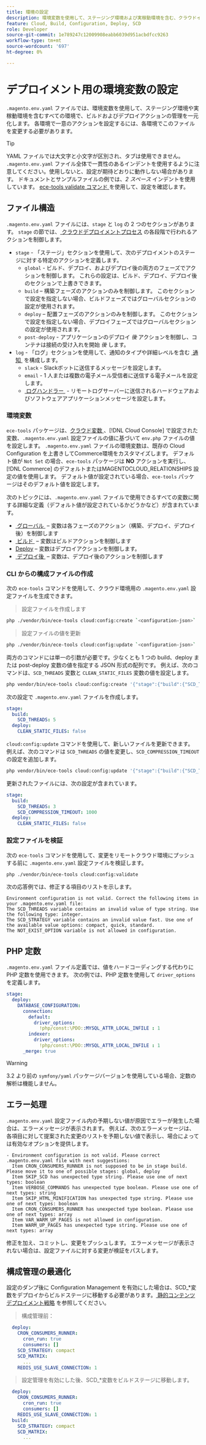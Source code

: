 ```yaml
---
title: 環境の設定
description: 環境変数を使用して、ステージング環境および実稼動環境を含む、クラウドインフラストラクチャ環境のすべてのCommerceでビルドおよびデプロイ操作を設定する方法を説明します。
feature: Cloud, Build, Configuration, Deploy, SCD
role: Developer
source-git-commit: 1e789247c12009908eabb6039d951acbdfcc9263
workflow-type: tm+mt
source-wordcount: '697'
ht-degree: 0%

---
```


# デプロイメント用の環境変数の設定

`.magento.env.yaml` ファイルでは、環境変数を使用して、ステージング環境や実稼動環境を含むすべての環境で、ビルドおよびデプロイアクションの管理を一元化します。 各環境で一意のアクションを設定するには、各環境でこのファイルを変更する必要があります。

>[!TIP]
>
>YAML ファイルでは大文字と小文字が区別され、タブは使用できません。 `.magento.env.yaml` ファイル全体で一貫性のあるインデントを使用するように注意してください。使用しないと、設定が期待どおりに動作しない場合があります。 ドキュメントとサンプルファイルの例では、_2 スペース_ インデントを使用しています。 [ece-tools validate コマンド &#x200B;](#validate-configuration-file) を使用して、設定を確認します。

## ファイル構造

`.magento.env.yaml` ファイルには、`stage` と `log` の 2 つのセクションがあります。 `stage` の節では、[&#x200B; クラウドデプロイメントプロセス &#x200B;](../deploy/process.md) の各段階で行われるアクションを制御します。

- `stage` - 「ステージ」セクションを使用して、次のデプロイメントのステージに対する特定のアクションを定義します。
   - `global` - ビルド、デプロイ、およびデプロイ後の両方のフェーズでアクションを制御します。 これらの設定は、ビルド、デプロイ、デプロイ後のセクションで上書きできます。
   - `build` – 構築フェーズのアクションのみを制御します。 このセクションで設定を指定しない場合、ビルドフェーズではグローバルセクションの設定が使用されます。
   - `deploy` – 配置フェーズのアクションのみを制御します。 このセクションで設定を指定しない場合、デプロイフェーズではグローバルセクションの設定が使用されます。
   - `post-deploy` - アプリケーションのデプロイ _後_ アクションを制御し、コンテナは接続の受け入れを開始 _後_ します。
- `log` - 「ログ」セクションを使用して、通知のタイプや詳細レベルを含む [&#x200B; 通知 &#x200B;](set-up-notifications.md) を構成します。
   - `slack` - Slackボットに送信するメッセージを設定します。
   - `email` - 1 人または複数の電子メール受信者に送信する電子メールを設定します。
   - [&#x200B; ログハンドラー &#x200B;](log-handlers.md) - リモートログサーバーに送信されるハードウェアおよびソフトウェアアプリケーションメッセージを設定します。

### 環境変数

`ece-tools` パッケージは、[&#x200B; クラウド変数 &#x200B;](variables-cloud.md)、[!DNL Cloud Console] で設定された変数、`.magento.env.yaml` 設定ファイルの値に基づいて `env.php` ファイルの値を設定します。 `.magento.env.yaml` ファイルの環境変数は、既存の Cloud Configuration を上書きしてCommerce環境をカスタマイズします。 デフォルト値が `Not Set` の場合、`ece-tools` パッケージは **NO** アクションを実行し、[!DNL Commerce] のデフォルトまたはMAGENTOCLOUD_RELATIONSHIPS 設定の値を使用します。 デフォルト値が設定されている場合、`ece-tools` パッケージはそのデフォルト値を設定します。

次のトピックには、`.magento.env.yaml` ファイルで使用できるすべての変数に関する詳細な定義（デフォルト値が設定されているかどうかなど）が含まれています。

- [&#x200B; グローバル &#x200B;](variables-global.md) – 変数は各フェーズのアクション（構築、デプロイ、デプロイ後）を制御します
- [&#x200B; ビルド &#x200B;](variables-build.md) – 変数はビルドアクションを制御します
- [Deploy](variables-deploy.md) – 変数はデプロイアクションを制御します。
- [&#x200B; デプロイ後 &#x200B;](variables-post-deploy.md) – 変数は、デプロイ後のアクションを制御します

### CLI からの構成ファイルの作成

次の `ece-tools` コマンドを使用して、クラウド環境用の `.magento.env.yaml` 設定ファイルを生成できます。

>設定ファイルを作成します

```bash
php ./vendor/bin/ece-tools cloud:config:create `<configuration-json>`
```

>設定ファイルの値を更新

```bash
php ./vendor/bin/ece-tools cloud:config:update `<configuration-json>`
```

両方のコマンドには単一の引数が必要です。少なくとも 1 つの build、deploy または post-deploy 変数の値を指定する JSON 形式の配列です。 例えば、次のコマンドは、`SCD_THREADS` 変数と `CLEAN_STATIC_FILES` 変数の値を設定します。

```bash
php vendor/bin/ece-tools cloud:config:create '{"stage":{"build":{"SCD_THREADS":5}, "deploy":{"CLEAN_STATIC_FILES":false}}}'
```

次の設定で `.magento.env.yaml` ファイルを作成します。

```yaml
stage:
  build:
    SCD_THREADS: 5
  deploy:
    CLEAN_STATIC_FILES: false
```

`cloud:config:update` コマンドを使用して、新しいファイルを更新できます。 例えば、次のコマンドは `SCD_THREADS` の値を変更し、`SCD_COMPRESSION_TIMEOUT` の設定を追加します。

```bash
php vendor/bin/ece-tools cloud:config:update '{"stage":{"build":{"SCD_THREADS":3, "SCD_COMPRESSION_TIMEOUT":1000}}}'
```

更新されたファイルには、次の設定が含まれています。

```yaml
stage:
  build:
    SCD_THREADS: 3
    SCD_COMPRESSION_TIMEOUT: 1000
  deploy:
    CLEAN_STATIC_FILES: false
```

### 設定ファイルを検証

次の `ece-tools` コマンドを使用して、変更をリモートクラウド環境にプッシュする前に `.magento.env.yaml` 設定ファイルを検証します。

```bash
php ./vendor/bin/ece-tools cloud:config:validate
```

次の応答例では、修正する項目のリストを示します。

```
Environment configuration is not valid. Correct the following items in your .magento.env.yaml file:
The SCD_THREADS variable contains an invalid value of type string. Use the following type: integer.
The SCD_STRATEGY variable contains an invalid value fast. Use one of the available value options: compact, quick, standard.
The NOT_EXIST_OPTION variable is not allowed in configuration.
```

## PHP 定数

`.magento.env.yaml` ファイル定義では、値をハードコーディングする代わりに PHP 定数を使用できます。 次の例では、PHP 定数を使用して `driver_options` を定義します。

```yaml
stage:
  deploy:
    DATABASE_CONFIGURATION:
      connection:
        default:
          driver_options:
            !php/const:\PDO::MYSQL_ATTR_LOCAL_INFILE : 1
        indexer:
          driver_options:
            !php/const:\PDO::MYSQL_ATTR_LOCAL_INFILE : 1
      _merge: true
```

>[!WARNING]
>
>3.2 より前の `symfony/yaml` パッケージバージョンを使用している場合、定数の解析は機能しません。

## エラー処理

`.magento.env.yaml` 設定ファイル内の予期しない値が原因でエラーが発生した場合は、エラーメッセージが表示されます。 例えば、次のエラーメッセージは、各項目に対して提案された変更のリストを予期しない値で表示し、場合によっては有効なオプションを提供します。

```
- Environment configuration is not valid. Please correct .magento.env.yaml file with next suggestions:
  Item CRON_CONSUMERS_RUNNER is not supposed to be in stage build. Please move it to one of possible stages: global, deploy
  Item SKIP_SCD has unexpected type string. Please use one of next types: boolean
  Item VERBOSE_COMMANDS has unexpected type boolean. Please use one of next types: string
  Item SKIP_HTML_MINIFICATION has unexpected type string. Please use one of next types: boolean
  Item CRON_CONSUMERS_RUNNER has unexpected type boolean. Please use one of next types: array
  Item VAR_WARM_UP_PAGES is not allowed in configuration.
  Item WARM_UP_PAGES has unexpected type string. Please use one of next types: array
```

修正を加え、コミットし、変更をプッシュします。 エラーメッセージが表示されない場合は、設定ファイルに対する変更が検証をパスします。

## 構成管理の最適化

設定のダンプ後に Configuration Management を有効にした場合は、SCD_*変数をデプロイからビルドステージに移動する必要があります。 [&#x200B; 静的コンテンツデプロイメント戦略 &#x200B;](../deploy/static-content.md) を参照してください。

>構成管理前：

```yaml
  deploy:
    CRON_CONSUMERS_RUNNER:
      cron_run: true
      consumers: []
    SCD_STRATEGY: compact
    SCD_MATRIX:
      ...
    REDIS_USE_SLAVE_CONNECTION: 1
```

>設定管理を有効にした後、SCD_*変数をビルドステージに移動します。

```yaml
  deploy:
    CRON_CONSUMERS_RUNNER:
      cron_run: true
      consumers: []
    REDIS_USE_SLAVE_CONNECTION: 1
  build:
    SCD_STRATEGY: compact
    SCD_MATRIX:
      ...
```
